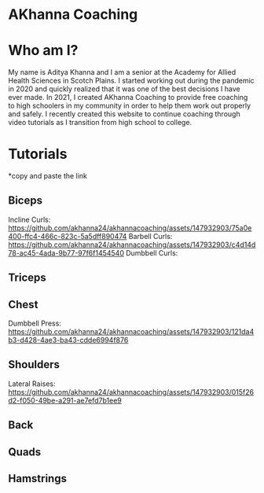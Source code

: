# AKhanna Coaching
# Who am I?

My name is Aditya Khanna and I am a senior at the Academy for Allied Health Sciences in Scotch Plains. 
I started working out during the pandemic in 2020 and quickly realized that it was one of the best decisions I have ever made.
In 2021, I created AKhanna Coaching to provide free coaching to high schoolers in my community in order to help them work out properly and safely.
I recently created this website to continue coaching through video tutorials as I transition from high school to college.

# Tutorials
*copy and paste the link
## Biceps
Incline Curls:
https://github.com/akhanna24/akhannacoaching/assets/147932903/75a0e400-ffc4-466c-823c-5a5dff890474
Barbell Curls:
https://github.com/akhanna24/akhannacoaching/assets/147932903/c4d14d78-ac45-4ada-9b77-97f6f1454540
Dumbbell Curls:

## Triceps

## Chest
Dumbbell Press:
https://github.com/akhanna24/akhannacoaching/assets/147932903/121da4b3-d428-4ae3-ba43-cdde6994f876

## Shoulders
Lateral Raises:
https://github.com/akhanna24/akhannacoaching/assets/147932903/015f26d2-f050-49be-a291-ae7efd7b1ee9

## Back

## Quads

## Hamstrings
